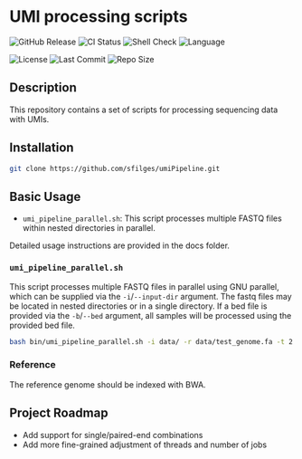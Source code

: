 # UMI processing scripts

![GitHub Release](https://img.shields.io/github/v/release/sfilges/umiPipeline?color=blue)
![CI Status](https://github.com/sfilges/umiPipeline/actions/workflows/ci.yml/badge.svg)
![Shell Check](https://img.shields.io/badge/shellcheck-passed-brightgreen)
![Language](https://img.shields.io/badge/language-bash-blue)

![License](https://img.shields.io/github/license/sfilges/umiPipeline)
![Last Commit](https://img.shields.io/github/last-commit/sfilges/umiPipeline)
![Repo Size](https://img.shields.io/github/repo-size/sfilges/umiPipeline)

## Description

This repository contains a set of scripts for processing sequencing data with UMIs.

## Installation

```bash
git clone https://github.com/sfilges/umiPipeline.git
```

## Basic Usage

- `umi_pipeline_parallel.sh`: This script processes multiple FASTQ files within nested directories in parallel.

Detailed usage instructions are provided in the docs folder.

### `umi_pipeline_parallel.sh`

This script processes multiple FASTQ files in parallel using GNU parallel, which can be supplied via the `-i`/`--input-dir` argument. The fastq files may be located in nested directories or in a single directory. If a bed file is provided via the `-b`/`--bed` argument, all samples will be processed using the provided bed file.

```bash
bash bin/umi_pipeline_parallel.sh -i data/ -r data/test_genome.fa -t 2 --skip-fastqc --skip-multiqc
```

### Reference

The reference genome should be indexed with BWA.

## Project Roadmap

- Add support for single/paired-end combinations
- Add more fine-grained adjustment of threads and number of jobs